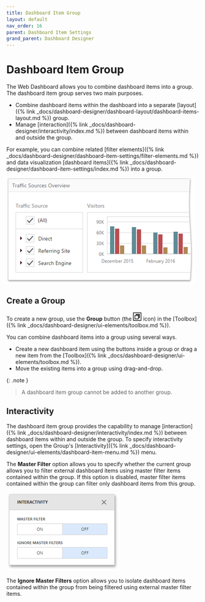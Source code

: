 ```yaml
---
title: Dashboard Item Group
layout: default
nav_order: 16
parent: Dashboard Item Settings
grand_parent: Dashboard Designer
---
```

# Dashboard Item Group
The Web Dashboard allows you to combine dashboard items into a group. The dashboard item group serves two main purposes.
* Combine dashboard items within the dashboard into a separate [layout]({% link _docs/dashboard-designer/dashboard-layout/dashboard-items-layout.md %}) group.
* Manage [interaction]({% link _docs/dashboard-designer/interactivity/index.md %}) between dashboard items within and outside the group.

For example, you can combine related [filter elements]({% link _docs/dashboard-designer/dashboard-item-settings/filter-elements.md %}) and data visualization [dashboard items]({% link _docs/dashboard-designer/dashboard-item-settings/index.md %}) into a group.

![wdd-dashboard-group](/assets/images/dashboards/img125758.png)

## Create a Group
To create a new group, use the **Group** button (the ![wdd-group-icon](/assets/images/dashboards/img125759.png) icon) in the [Toolbox]({% link _docs/dashboard-designer/ui-elements/toolbox.md %}).

You can combine dashboard items into a group using several ways.
* Create a new dashboard item using the buttons inside a group or drag a new item from the [Toolbox]({% link _docs/dashboard-designer/ui-elements/toolbox.md %}).
* Move the existing items into a group using drag-and-drop.

{: .note }
> A dashboard item group cannot be added to another group.

## Interactivity
The dashboard item group provides the capability to manage [interaction]({% link _docs/dashboard-designer/interactivity/index.md %}) between dashboard items within and outside the group. To specify interactivity settings, open the Group's [Interactivity]({% link _docs/dashboard-designer/ui-elements/dashboard-item-menu.md %}) menu.

The **Master Filter** option allows you to specify whether the current group allows you to filter external dashboard items using master filter items contained within the group. If this option is disabled, master filter items contained within the group can filter only dashboard items from this group.

![wdd-group-interactivity](/assets/images/dashboards/img125761.png)

The **Ignore Master Filters** option allows you to isolate dashboard items contained within the group from being filtered using external master filter items.